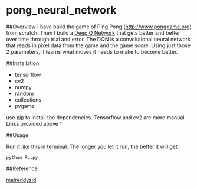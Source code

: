 # pong_neural_network

##Overview
I have build
the game of Ping Pong (http://www.ponggame.org) from scratch. Then I build a [Deep Q Network](https://www.quora.com/Artificial-Intelligence-What-is-an-intuitive-explanation-of-how-deep-Q-networks-DQN-work) that gets better and better over time through trial and error. The DQN is a convolutional neural network that reads in pixel data from the game and the game score. Using just those 2 parameters, it learns what moves it needs to make to become better.

##Installation


* tensorflow
* cv2
* numpy
* random
* collections
* pygame

use [pip](https://pypi.python.org/pypi/pip) to install the dependencies. Tensorflow and cv2 are more manual. Links provided above ^

##Usage 

Run it like this in terminal. The longer you let it run, the better it will get.

```
python RL.py
```

##Reference

 [malreddysid](https://github.com/malreddysid)

